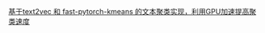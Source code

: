 [基于text2vec 和 fast-pytorch-kmeans 的文本聚类实现，利用GPU加速提高聚类速度](https://blog.csdn.net/sjxgghg/article/details/136694127)